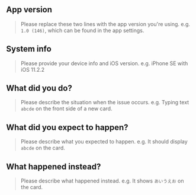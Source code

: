 <!--

For general discussion, please feel free to remove the entire template.

If you are going to report an issue, please fill out the following info.

It'd help a lot in debugging. Thank you!

-->

## App version

> Please replace these two lines with the app version you're using.
> e.g. `1.0 (146)`, which can be found in the app settings.

## System info

> Please provide your device info and iOS version.
> e.g. iPhone SE with iOS 11.2.2

## What did you do?

> Please describe the situation when the issue occurs.
> e.g. Typing text `abcde` on the front side of a new card.

## What did you expect to happen?

> Please describe what you expected to happen.
> e.g. It should display `abcde` on the card.

## What happened instead?

> Please describe what happened instead.
> e.g. It shows `あいうえお` on the card.
